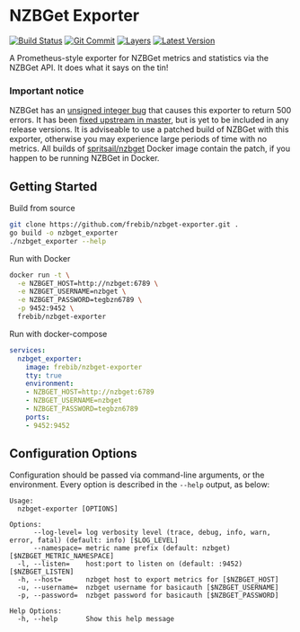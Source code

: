 [hub]: https://hub.docker.com/r/frebib/nzbget-exporter
[git]: https://github.com/frebib/nzbget-exporter
[drone]: https://drone.spritsail.io/frebib/nzbget-exporter
[mbdg]: https://microbadger.com/images/frebib/nzbget-exporter

# NZBGet Exporter

[![Build Status](https://drone.spritsail.io/api/badges/frebib/nzbget-exporter/status.svg)][drone]
[![Git Commit](https://images.microbadger.com/badges/commit/frebib/nzbget-exporter.svg)][git]
[![Layers](https://images.microbadger.com/badges/image/frebib/nzbget-exporter.svg)][mbdg]
[![Latest Version](https://images.microbadger.com/badges/version/frebib/nzbget-exporter.svg)][hub]

A Prometheus-style exporter for NZBGet metrics and statistics via the NZBGet API. It does what it says on the tin!

### Important notice
NZBGet has an [unsigned integer bug](https://github.com/nzbget/nzbget/issues/693) that causes this exporter to return 500 errors. It has been [fixed upstream in master](https://github.com/nzbget/nzbget/commit/a124a91a84d3221dea25d7f5bb51a837ff75183a), but is yet to be included in any release versions. It is adviseable to use a patched build of NZBGet with this exporter, otherwise you may experience large periods of time with no metrics. All builds of [spritsail/nzbget](https://github.com/spritsail/nzbget) Docker image contain the patch, if you happen to be running NZBGet in Docker.

## Getting Started

Build from source
```sh
git clone https://github.com/frebib/nzbget-exporter.git .
go build -o nzbget_exporter
./nzbget_exporter --help
```

Run with Docker
```sh
docker run -t \
  -e NZBGET_HOST=http://nzbget:6789 \
  -e NZBGET_USERNAME=nzbget \
  -e NZBGET_PASSWORD=tegbzn6789 \
  -p 9452:9452 \
  frebib/nzbget-exporter
```

Run with docker-compose
```yaml
services:
  nzbget_exporter:
    image: frebib/nzbget-exporter
    tty: true
    environment:
    - NZBGET_HOST=http://nzbget:6789
    - NZBGET_USERNAME=nzbget
    - NZBGET_PASSWORD=tegbzn6789
    ports:
    - 9452:9452
```

## Configuration Options

Configuration should be passed via command-line arguments, or the environment. Every option is described in the `--help` output, as below:
```
Usage:
  nzbget-exporter [OPTIONS]

Options:
      --log-level= log verbosity level (trace, debug, info, warn, error, fatal) (default: info) [$LOG_LEVEL]
      --namespace= metric name prefix (default: nzbget) [$NZBGET_METRIC_NAMESPACE]
  -l, --listen=    host:port to listen on (default: :9452) [$NZBGET_LISTEN]
  -h, --host=      nzbget host to export metrics for [$NZBGET_HOST]
  -u, --username=  nzbget username for basicauth [$NZBGET_USERNAME]
  -p, --password=  nzbget password for basicauth [$NZBGET_PASSWORD]

Help Options:
  -h, --help       Show this help message
```

